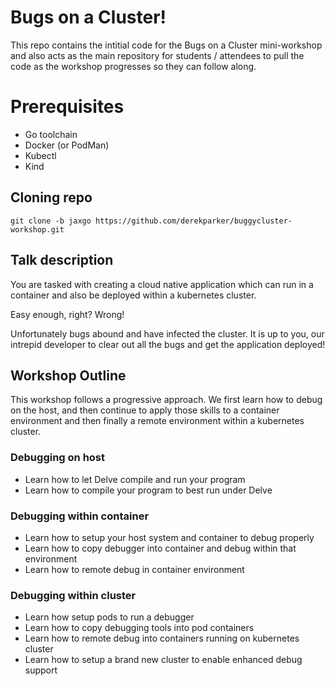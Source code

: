 # Bugs on a Cluster!

This repo contains the intitial code for the Bugs on a Cluster mini-workshop and also acts as the
main repository for students / attendees to pull the code as the workshop progresses so they can follow along.

# Prerequisites

* Go toolchain
* Docker (or PodMan)
* Kubectl
* Kind

## Cloning repo

```
git clone -b jaxgo https://github.com/derekparker/buggycluster-workshop.git
```

## Talk description

You are tasked with creating a cloud native application which can run in a container and also be deployed
within a kubernetes cluster.

Easy enough, right? Wrong!

Unfortunately bugs abound and have infected the cluster. It is up to you, our intrepid developer to
clear out all the bugs and get the application deployed!

## Workshop Outline

This workshop follows a progressive approach. We first learn how to debug on the host, and then continue
to apply those skills to a container environment and then finally a remote environment within a
kubernetes cluster.

### Debugging on host

* Learn how to let Delve compile and run your program
* Learn how to compile your program to best run under Delve

### Debugging within container

* Learn how to setup your host system and container to debug properly
* Learn how to copy debugger into container and debug within that environment
* Learn how to remote debug in container environment

### Debugging within cluster

* Learn how setup pods to run a debugger
* Learn how to copy debugging tools into pod containers
* Learn how to remote debug into containers running on kubernetes cluster
* Learn how to setup a brand new cluster to enable enhanced debug support